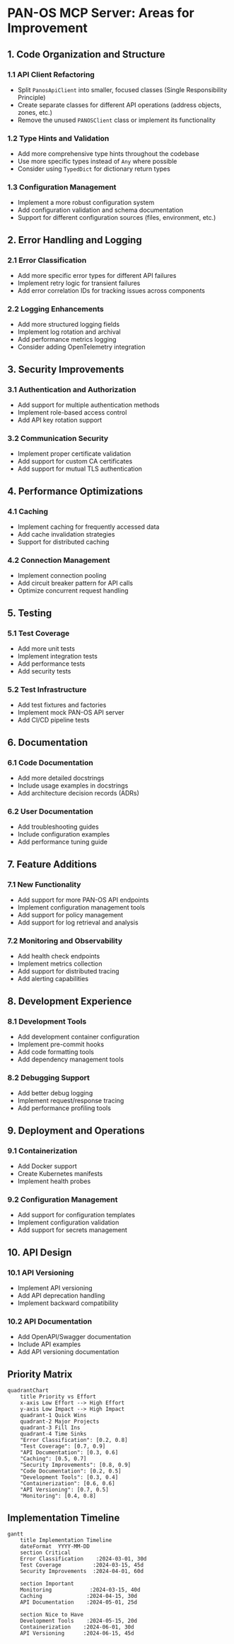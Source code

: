# PAN-OS MCP Server: Areas for Improvement

## 1. Code Organization and Structure

### 1.1 API Client Refactoring
- Split `PanosApiClient` into smaller, focused classes (Single Responsibility Principle)
- Create separate classes for different API operations (address objects, zones, etc.)
- Remove the unused `PANOSClient` class or implement its functionality

### 1.2 Type Hints and Validation
- Add more comprehensive type hints throughout the codebase
- Use more specific types instead of `Any` where possible
- Consider using `TypedDict` for dictionary return types

### 1.3 Configuration Management
- Implement a more robust configuration system
- Add configuration validation and schema documentation
- Support for different configuration sources (files, environment, etc.)

## 2. Error Handling and Logging

### 2.1 Error Classification
- Add more specific error types for different API failures
- Implement retry logic for transient failures
- Add error correlation IDs for tracking issues across components

### 2.2 Logging Enhancements
- Add more structured logging fields
- Implement log rotation and archival
- Add performance metrics logging
- Consider adding OpenTelemetry integration

## 3. Security Improvements

### 3.1 Authentication and Authorization
- Add support for multiple authentication methods
- Implement role-based access control
- Add API key rotation support

### 3.2 Communication Security
- Implement proper certificate validation
- Add support for custom CA certificates
- Add support for mutual TLS authentication

## 4. Performance Optimizations

### 4.1 Caching
- Implement caching for frequently accessed data
- Add cache invalidation strategies
- Support for distributed caching

### 4.2 Connection Management
- Implement connection pooling
- Add circuit breaker pattern for API calls
- Optimize concurrent request handling

## 5. Testing

### 5.1 Test Coverage
- Add more unit tests
- Implement integration tests
- Add performance tests
- Add security tests

### 5.2 Test Infrastructure
- Add test fixtures and factories
- Implement mock PAN-OS API server
- Add CI/CD pipeline tests

## 6. Documentation

### 6.1 Code Documentation
- Add more detailed docstrings
- Include usage examples in docstrings
- Add architecture decision records (ADRs)

### 6.2 User Documentation
- Add troubleshooting guides
- Include configuration examples
- Add performance tuning guide

## 7. Feature Additions

### 7.1 New Functionality
- Add support for more PAN-OS API endpoints
- Implement configuration management tools
- Add support for policy management
- Add support for log retrieval and analysis

### 7.2 Monitoring and Observability
- Add health check endpoints
- Implement metrics collection
- Add support for distributed tracing
- Add alerting capabilities

## 8. Development Experience

### 8.1 Development Tools
- Add development container configuration
- Implement pre-commit hooks
- Add code formatting tools
- Add dependency management tools

### 8.2 Debugging Support
- Add better debug logging
- Implement request/response tracing
- Add performance profiling tools

## 9. Deployment and Operations

### 9.1 Containerization
- Add Docker support
- Create Kubernetes manifests
- Implement health probes

### 9.2 Configuration Management
- Add support for configuration templates
- Implement configuration validation
- Add support for secrets management

## 10. API Design

### 10.1 API Versioning
- Implement API versioning
- Add API deprecation handling
- Implement backward compatibility

### 10.2 API Documentation
- Add OpenAPI/Swagger documentation
- Include API examples
- Add API versioning documentation

## Priority Matrix

```mermaid
quadrantChart
    title Priority vs Effort
    x-axis Low Effort --> High Effort
    y-axis Low Impact --> High Impact
    quadrant-1 Quick Wins
    quadrant-2 Major Projects
    quadrant-3 Fill Ins
    quadrant-4 Time Sinks
    "Error Classification": [0.2, 0.8]
    "Test Coverage": [0.7, 0.9]
    "API Documentation": [0.3, 0.6]
    "Caching": [0.5, 0.7]
    "Security Improvements": [0.8, 0.9]
    "Code Documentation": [0.2, 0.5]
    "Development Tools": [0.3, 0.4]
    "Containerization": [0.6, 0.6]
    "API Versioning": [0.7, 0.5]
    "Monitoring": [0.4, 0.8]
```

## Implementation Timeline

```mermaid
gantt
    title Implementation Timeline
    dateFormat  YYYY-MM-DD
    section Critical
    Error Classification    :2024-03-01, 30d
    Test Coverage          :2024-03-15, 45d
    Security Improvements  :2024-04-01, 60d
    
    section Important
    Monitoring            :2024-03-15, 40d
    Caching              :2024-04-15, 30d
    API Documentation    :2024-05-01, 25d
    
    section Nice to Have
    Development Tools    :2024-05-15, 20d
    Containerization    :2024-06-01, 30d
    API Versioning      :2024-06-15, 45d
``` 